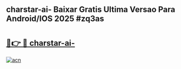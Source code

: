 ## charstar-ai- Baixar Gratis Ultima Versao Para Android/IOS 2025 #zq3as

# <h2><a href="https://ainizakaria.my?title=charstar-ai-&ref=20M">🔗👉 🔴 charstar-ai-</a></h2>

[![acn](https://github.com/user-attachments/assets/0f9c940e-d8b0-45ae-aac7-cd30a18b3e1c)](https://ainizakaria.my?title=charstar-ai-&ref=20M)

